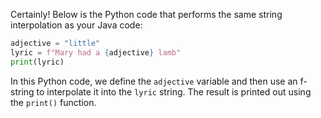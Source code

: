  Certainly! Below is the Python code that performs the same string interpolation as your Java code:

```python
adjective = "little"
lyric = f"Mary had a {adjective} lamb"
print(lyric)
```

In this Python code, we define the `adjective` variable and then use an f-string to interpolate it into the `lyric` string. The result is printed out using the `print()` function.
